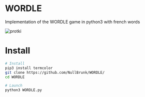 # WORDLE
Implementation of the WORDLE game in python3 with french words

![protki](https://user-images.githubusercontent.com/106782577/203380202-6926ae84-a82f-4a4c-8445-4b2665572db3.png)

# Install 

```bash
# Install
pip3 install termcolor
git clone https://github.com/NullBrunk/WORDLE/
cd WORDLE

# Launch
python3 WORDLE.py
```
